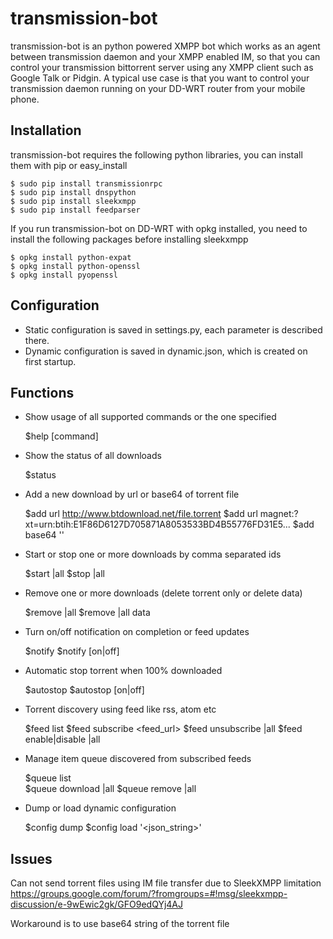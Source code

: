 # transmission-bot

transmission-bot is an python powered XMPP bot which works as an agent 
between transmission daemon and your XMPP enabled IM, so that you can control 
your transmission bittorrent server using any XMPP client such as Google Talk 
or Pidgin.
A typical use case is that you want to control your transmission daemon running
on your DD-WRT router from your mobile phone.


## Installation
transmission-bot requires the following python libraries, you can install them
with pip or easy_install

    $ sudo pip install transmissionrpc
    $ sudo pip install dnspython
    $ sudo pip install sleekxmpp
    $ sudo pip install feedparser

If you run transmission-bot on DD-WRT with opkg installed, you need to install
the following packages before installing sleekxmpp

    $ opkg install python-expat
    $ opkg install python-openssl
    $ opkg install pyopenssl

## Configuration
* Static configuration is saved in settings.py, each parameter is described there.
* Dynamic configuration is saved in dynamic.json, which is created on first 
startup.


## Functions
* Show usage of all supported commands or the one specified

    $help [command]

* Show the status of all downloads

    $status

* Add a new download by url or base64 of torrent file

    $add url http://www.btdownload.net/file.torrent
    $add url magnet:?xt=urn:btih:E1F86D6127D705871A8053533BD4B55776FD31E5...
    $add base64 '<base64 string of torrent file>'

* Start or stop one or more downloads by comma separated ids

    $start <ids>|all
    $stop <ids>|all

* Remove one or more downloads (delete torrent only or delete data)

    $remove <ids>|all
    $remove <ids>|all data

* Turn on/off notification on completion or feed updates

    $notify
    $notify [on|off]

* Automatic stop torrent when 100% downloaded

    $autostop
    $autostop [on|off]

* Torrent discovery using feed like rss, atom etc 

    $feed list
    $feed subscribe <feed_url>
    $feed unsubscribe <ids>|all
    $feed enable|disable <ids>|all

* Manage item queue discovered from subscribed feeds

    $queue list             
    $queue download <ids>|all 
    $queue remove <ids>|all   

* Dump or load dynamic configuration 

    $config dump
    $config load '<json_string>'

## Issues
Can not send torrent files using IM file transfer due to SleekXMPP limitation
https://groups.google.com/forum/?fromgroups=#!msg/sleekxmpp-discussion/e-9wEwic2gk/GFO9edQYj4AJ

Workaround is to use base64 string of the torrent file

